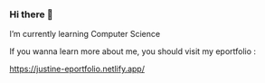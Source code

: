 ### Hi there 👋

I’m currently learning Computer Science

If you wanna learn more about me, you should visit my eportfolio :

https://justine-eportfolio.netlify.app/

